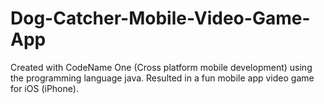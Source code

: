 # Dog-Catcher-Mobile-Video-Game-App
Created with CodeName One (Cross platform mobile development) using the programming language java. Resulted in a fun mobile app video game for iOS (iPhone).
